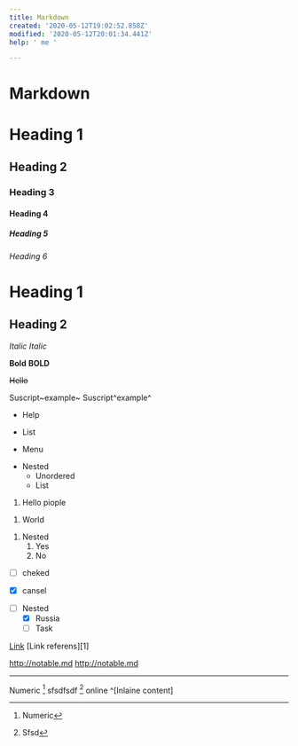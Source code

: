 ```yaml
---
title: Markdown
created: '2020-05-12T19:02:52.858Z' 
modified: '2020-05-12T20:01:34.441Z' 
help: ' me '

---
```


# Markdown
# Heading 1
## Heading 2
### Heading 3
#### Heading 4
##### Heading 5
###### Heading 6

Heading 1 
=======   
Heading 2
-------

_Italic_
*Italic*

__Bold__
**BOLD**

~~Hello~~

Suscript~example~
Suscript^example^

- Help
+ List
* Menu
- Nested
   - Unordered
   - List

 1. Hello piople
 1) World
 1. Nested
    1. Yes
    2. No

  + [ ] cheked
  * [x] cansel
  - [ ] Nested
    - [x] Russia
    - [ ] Task
 
 [Link](notable.md)
 [Link referens][1]
 
http://notable.md
<http://notable.md>

----------------------

Numeric [^1]
sfsdfsdf [^fn]
 online ^[Inlaine content]
 
 [^1]: Numeric
 [^fn]: Sfsd
